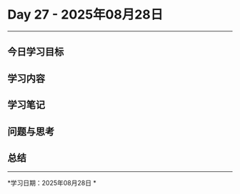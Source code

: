 # Day 27 - 2025年08月28日 

---

## 今日学习目标


## 学习内容


## 学习笔记


## 问题与思考


## 总结


---
*学习日期：2025年08月28日 *
